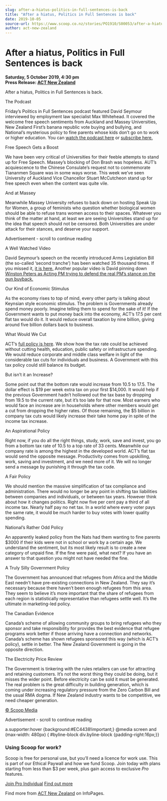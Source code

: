 ```yaml
---
slug: after-a-hiatus-politics-in-full-sentences-is-back
title: "After a hiatus, Politics in Full Sentences is back"
date: 2019-10-05
source-url: https://www.scoop.co.nz/stories/PO1910/S00053/after-a-hiatus-politics-in-full-sentences-is-back.htm
author: act-new-zealand
---
```

After a hiatus, Politics in Full Sentences is back
==================================================

**Saturday, 5 October 2019, 4:30 pm**  
**Press Release: [ACT New Zealand](https://info.scoop.co.nz/ACT_New_Zealand)**

After a hiatus, Politics in Full Sentences is back.

The Podcast

Friday’s Politics in Full Sentences podcast featured David Seymour interviewed by employment law specialist Max Whitehead. It covered the welcome free speech sentiments from Auckland and Massey Universities, New Zealand First’s banana republic vote buying and bullying, and National’s mysterious policy to fine parents whose kids don’t go on to work or higher education. You can [watch the podcast here](https://www.act.org.nz/r?u=27Ax0UmWOX2J8J_QwK9Z6sJ5wI2hNIBmUWfT6s4NnBJ15Df2Tzcbse-8xmX6vgQzpvjpBdVlaA6dBYb38WojxcoR5uU7VeZWcIm1RyUMuq4&e=752ed10e9ed7db3a7867d6b86ebadc6c&utm_source=actnz&utm_medium=email&utm_campaign=politics_in_full_sentences&n=2) or [subscribe here.](https://www.act.org.nz/r?u=ZmYk0vDXzI-wKs2dr62GoVdATBSEqnERkwWhCZt4g9MEcz4mM-Sz4Q6SSW4srDPMcmARKaMhpNMzYm481EgHyqEl8Eh8eu4GhVFRJmKs_iU&e=752ed10e9ed7db3a7867d6b86ebadc6c&utm_source=actnz&utm_medium=email&utm_campaign=politics_in_full_sentences&n=3)

Free Speech Gets a Boost

We have been very critical of Universities for their feeble attempts to stand up for Free Speech. Massey’s blocking of Don Brash was hopeless. AUT’s acquiescence to the Chinese Consulate’s request not to commemorate Tiananmen Square was in some ways worse. This week we’ve seen University of Auckland Vice Chancellor Stuart McCutcheon stand up for free speech even when the content was quite vile.

And at Massey

Meanwhile Massey University refuses to back down on hosting Speak Up for Women, a group of feminists who question whether biological women should be able to refuse trans women access to their spaces. Whatever you think of the matter at hand, at least we are seeing Universities stand up for the idea that speech should not be censored. Both Universities are under attack for their stances, and deserve your support.

Advertisement - scroll to continue reading





A Well Watched Video

David Seymour’s speech on the recently introduced Arms Legislation Bill (the so-called ‘second tranche’) has been watched 35 thousand times. If you missed it, [it is here.](https://www.act.org.nz/r?u=27Ax0UmWOX2J8J_QwK9Z6sJ5wI2hNIBmUWfT6s4NnBJ15Df2Tzcbse-8xmX6vgQz_DjKLnxxPWX9HBoHMtZfo9iS9IpNBphmgsa6fn2Z2F4&e=752ed10e9ed7db3a7867d6b86ebadc6c&utm_source=actnz&utm_medium=email&utm_campaign=politics_in_full_sentences&n=4) Another popular video is David pinning down [Winston Peters as Acting PM trying to defend the real PM’s stance on the gun buyback.](https://www.act.org.nz/r?u=27Ax0UmWOX2J8J_QwK9Z6sJ5wI2hNIBmUWfT6s4NnBJ15Df2Tzcbse-8xmX6vgQzy_Gq_-siWeYhO0jYCSoQ_S7tUTG7Woco2grn9ItPyFA&e=752ed10e9ed7db3a7867d6b86ebadc6c&utm_source=actnz&utm_medium=email&utm_campaign=politics_in_full_sentences&n=5)

Our Kind of Economic Stimulus

As the economy rises to top of mind, every other party is talking about Keynsian style economic stimulus. The problem is Governments already spend money poorly. Imagine telling them to spend for the sake of it! If the Government wants to put money back into the economy, ACT’s 17.5 per cent flat tax would do it. It would reduce overall taxation by nine billion, giving around five billion dollars back to business.

What Would We Cut

ACT’s [full policy is here](https://www.act.org.nz/freedom_to_earn?e=752ed10e9ed7db3a7867d6b86ebadc6c&utm_source=actnz&utm_medium=email&utm_campaign=politics_in_full_sentences&n=6). We show how the tax rate could be achieved without cutting health, education, public safety or infrastructure spending. We would reduce corporate and middle class welfare in light of the considerable tax cuts for individuals and business. A Government with this tax policy could still balance its budget.

But isn’t it an Increase?

Some point out that the bottom rate would increase from 10.5 to 17.5. The dollar effect is $19 per week extra tax on your first $14,000. It would help if the previous Government hadn’t hollowed out the tax base by dropping from 19.5 to the current rate, but it’s too late for that now. Most earners who would face an increase are in households where other members would get a cut from dropping the higher rates. Of those remaining, the $5 billion in company tax cuts would likely increase their take home pay in spite of the income tax increase.

An Aspirational Policy

Right now, if you do all the right things, study, work, save and invest, you go from a bottom tax rate of 10.5 to a top rate of 33 cents. Meanwhile our company rate is among the highest in the developed world. ACT’s flat tax would send the opposite message. Productivity comes from upskilling, work, saving and investment, and we need more of it. We will no longer send a message by punishing it through the tax code.

A Fair Policy

We should mention the massive simplification of tax compliance and administration. There would no longer be any point in shifting tax liabilities between companies and individuals, or between tax years. However think about how it changes politics. Right now five per cent pay a third of all income tax. Nearly half pay no net tax. In a world where every voter pays the same rate, it would be much harder to buy votes with lower quality spending.

National’s Rather Odd Policy

An apparently leaked policy from the Nats had them wanting to fine parents $3000 if their kids were not in school or work by a certain age. We understand the sentiment, but its most likely result is to create a new category of unpaid fine. If the fine were paid, what next? If you have an answer to that question you might not have needed the fine.

A Truly Silly Government Policy

The Government has announced that refugees from Africa and the Middle East needn’t have pre-existing connections in New Zealand. They say it’s necessary because there haven’t been enough refugees from this area. They seem to believe it’s more important that the share of refugees from each region is statistically representative than refugees settle well. It’s the ultimate in marketing-led policy.

The Canadian Evidence

Canada’s scheme of allowing community groups to bring refugees who they sponsor and take responsibility for provides the best evidence that refugee programs work better if those arriving have a connection and networks. Canada’s scheme has shown refugees sponsored this way (which is ACT’s policy), settle in better. The New Zealand Government is going in the opposite direction.

The Electricity Price Review

The Government is tinkering with the rules retailers can use for attracting and retaining customers. It’s not the worst thing they could be doing, but it misses the wider point. Before electricity can be sold it must be generated. The real problem is the great difficulty in building generation, which is coming under increasing regulatory pressure from the Zero Carbon Bill and the usual RMA dogma. If New Zealand industry wants to be competitive, we need cheaper generation.

  

[© Scoop Media](http://www.scoop.co.nz/about/terms.html)  

Advertisement - scroll to continue reading



a.supporter:hover {background:#EC4438!important;} @media screen and (max-width: 480px) { #byline-block div.byline-block {padding-right:16px;}}

### Using Scoop for work?

Scoop is free for personal use, but you’ll need a licence for work use. This is part of our Ethical Paywall and how we fund Scoop. Join today with plans starting from less than $3 per week, plus gain access to exclusive _Pro_ features.  
  
[Join Pro Individual](https://pro.scoop.co.nz/Individual/?from=ProIn24) [Find out more](https://pro.scoop.co.nz/using-scoop-for-work/?from=ProIn24)

Find more from [ACT New Zealand](https://info.scoop.co.nz/ACT_New_Zealand) on InfoPages.